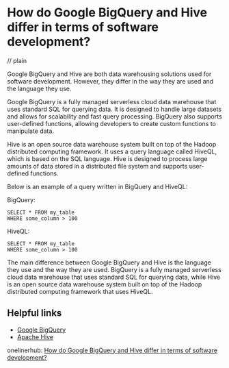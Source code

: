 # How do Google BigQuery and Hive differ in terms of software development?
// plain

Google BigQuery and Hive are both data warehousing solutions used for software development. However, they differ in the way they are used and the language they use.

Google BigQuery is a fully managed serverless cloud data warehouse that uses standard SQL for querying data. It is designed to handle large datasets and allows for scalability and fast query processing. BigQuery also supports user-defined functions, allowing developers to create custom functions to manipulate data.

Hive is an open source data warehouse system built on top of the Hadoop distributed computing framework. It uses a query language called HiveQL, which is based on the SQL language. Hive is designed to process large amounts of data stored in a distributed file system and supports user-defined functions.

Below is an example of a query written in BigQuery and HiveQL:

BigQuery:
```
SELECT * FROM my_table
WHERE some_column > 100
```

HiveQL:
```
SELECT * FROM my_table
WHERE some_column > 100
```

The main difference between Google BigQuery and Hive is the language they use and the way they are used. BigQuery is a fully managed serverless cloud data warehouse that uses standard SQL for querying data, while Hive is an open source data warehouse system built on top of the Hadoop distributed computing framework that uses HiveQL.

## Helpful links
- [Google BigQuery](https://cloud.google.com/bigquery)
- [Apache Hive](https://hive.apache.org)

onelinerhub: [How do Google BigQuery and Hive differ in terms of software development?](https://onelinerhub.com/google-big-query/how-do-google-bigquery-and-hive-differ-in-terms-of-software-development)